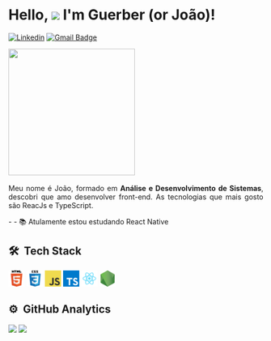 
<h1>
  Hello,
  <img src="https://user-images.githubusercontent.com/72321264/140408479-789f179a-5408-4e91-82db-f669bb95681e.gif" width="30px" ></img>
   I'm Guerber (or João)!
</h1>

[![Linkedin](https://img.shields.io/badge/-João%20Guerber-6633cc?style=flat&labelColor=6633cc&logo=Linkedin&Color=white)](https://www.linkedin.com/in/joaoguebrer/)
[![Gmail Badge](https://img.shields.io/badge/-joaoviniciusgs@gmail.com-6633cc?style=flat&logo=Gmail&logoColor=white&link=mailto:joaoviniciusgs@gmail.com)](mailto:joaoviniciusgs@gmail.com)


<div aling="left">

  <img  width="250px" height="250px" src="https://user-images.githubusercontent.com/72321264/140411896-b8449060-6838-4bca-a16b-2fffd6ffe2a2.gif"/>


<p align="justify">Meu nome é João, formado em <strong>Análise e Desenvolvimento de Sistemas</strong>, descobri que amo desenvolver front-end. As tecnologias que mais gosto são ReacJs e TypeScript.</p>
<p>- - 📚 Atulamente estou estudando React Native</p>

<h2> 🛠 &nbsp;Tech Stack</h2>  
<code><img height="32em" src="https://raw.githubusercontent.com/github/explore/80688e429a7d4ef2fca1e82350fe8e3517d3494d/topics/html/html.png"></code>
<code><img height="32em" src="https://raw.githubusercontent.com/github/explore/80688e429a7d4ef2fca1e82350fe8e3517d3494d/topics/css/css.png"></code>
<code><img height="32em" src="https://raw.githubusercontent.com/github/explore/80688e429a7d4ef2fca1e82350fe8e3517d3494d/topics/javascript/javascript.png"></code>
<code><img height="32em" src="https://raw.githubusercontent.com/github/explore/80688e429a7d4ef2fca1e82350fe8e3517d3494d/topics/typescript/typescript.png"></code>
<code><img height="32em" src="https://raw.githubusercontent.com/github/explore/80688e429a7d4ef2fca1e82350fe8e3517d3494d/topics/react/react.png"></code>
<code><img height="32em" src="https://raw.githubusercontent.com/github/explore/80688e429a7d4ef2fca1e82350fe8e3517d3494d/topics/nodejs/nodejs.png"></code>
</br>


<h2>⚙️ &nbsp;GitHub Analytics</h2>  
 <img aling="left"   src="https://github-readme-stats.vercel.app/api/top-langs/?username=jvgs1111&layout=compact&langs_count=7&theme=dark"/>

 <img aling="right" width="420em" src="https://github-readme-stats.vercel.app/api?username=jvgs1111&show_icons=true&theme=dark&include_all_commits=true&count_private=true"/>
  
 </div>

